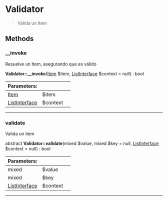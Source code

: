 
                                                                                                                                            
    
# Validator


> Valida un Item
>
> 








## Methods

### __invoke
Resuelve un Item, asegurando que es válido


**Validator::__invoke**([Item](../../../../Item.md) $item, [ListInterface](../../../../ListInterface.md) $context = null) : bool


|Parameters: | | |
| --- | --- | --- |
|[Item](../../../../Item.md) |$item |  |
|[ListInterface](../../../../ListInterface.md) |$context |  |

---


### validate
Valida un item


abstract **Validator::validate**(mixed $value, mixed $key = null, [ListInterface](../../../../ListInterface.md) $context = null) : bool


|Parameters: | | |
| --- | --- | --- |
|mixed |$value |  |
|mixed |$key |  |
|[ListInterface](../../../../ListInterface.md) |$context |  |

---


                                                                                                                                                                                                                                                                                                                                                                                                            
    
                                                                                                                                                                                                                                                                             
                